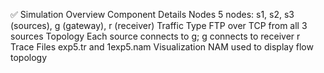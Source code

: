 ✅ Simulation Overview
Component	Details
Nodes	5 nodes: s1, s2, s3 (sources), g (gateway), r (receiver)
Traffic Type	FTP over TCP from all 3 sources
Topology	Each source connects to g; g connects to receiver r
Trace Files	exp5.tr and 1exp5.nam
Visualization	NAM used to display flow topology
